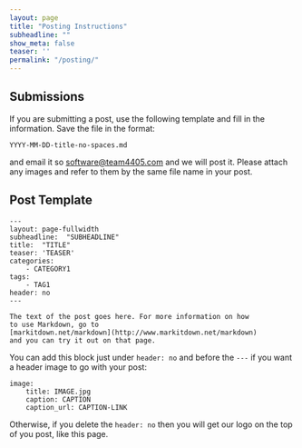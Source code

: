 ```yaml
---
layout: page
title: "Posting Instructions"
subheadline: ""
show_meta: false
teaser: ''
permalink: "/posting/"
---
```

## Submissions

If you are submitting a post, use  the following template and fill in the information. Save the file in the format:

```
YYYY-MM-DD-title-no-spaces.md
```

and email it so [software@team4405.com](mailto:software@team4405.com) and we will post it. Please attach any images and refer to them by the same file name in your post.

## Post Template

	---
	layout: page-fullwidth
	subheadline:  "SUBHEADLINE"
	title:  "TITLE"
	teaser: 'TEASER'
	categories:
		- CATEGORY1
	tags:
		- TAG1
	header: no
	---

	The text of the post goes here. For more information on how 
	to use Markdown, go to 
	[markitdown.net/markdown](http://www.markitdown.net/markdown) 
	and you can try it out on that page.


You can add this block just under `header: no` and before the `---` if you want a header image to go with your post:

	image:
		title: IMAGE.jpg
		caption: CAPTION
		caption_url: CAPTION-LINK

Otherwise, if you delete the `header: no` then you will get our logo on the top of you post, like this page.
